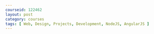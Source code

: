 ```yaml
---
courseid: 122462
layout: post
category: courses
tags: [ Web, Design, Projects, Development, NodeJS, AngularJS ]
---
```

